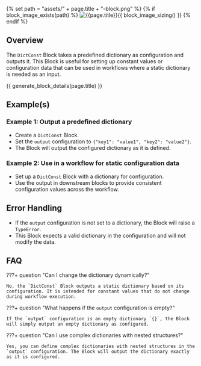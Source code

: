 {% set path = "assets/" + page.title + "-block.png" %}
{% if block_image_exists(path) %}
![{{page.title}}]({{path}}){{ block_image_sizing() }}
{% endif %}


## Overview
The `DictConst` Block takes a predefined dictionary as configuration and outputs it. This Block is useful for setting up constant values or configuration data that can be used in workflows where a static dictionary is needed as an input.

{{ generate_block_details(page.title) }}

## Example(s)

### Example 1: Output a predefined dictionary
- Create a `DictConst` Block.
- Set the `output` configuration to `{"key1": "value1", "key2": "value2"}`.
- The Block will output the configured dictionary as it is defined.

### Example 2: Use in a workflow for static configuration data
- Set up a `DictConst` Block with a dictionary for configuration.
- Use the output in downstream blocks to provide consistent configuration values across the workflow.

## Error Handling
- If the `output` configuration is not set to a dictionary, the Block will raise a `TypeError`.
- This Block expects a valid dictionary in the configuration and will not modify the data.

## FAQ

???+ question "Can I change the dictionary dynamically?"

    No, the `DictConst` Block outputs a static dictionary based on its configuration. It is intended for constant values that do not change during workflow execution.

???+ question "What happens if the `output` configuration is empty?"

    If the `output` configuration is an empty dictionary `{}`, the Block will simply output an empty dictionary as configured.

???+ question "Can I use complex dictionaries with nested structures?"

    Yes, you can define complex dictionaries with nested structures in the `output` configuration. The Block will output the dictionary exactly as it is configured.
